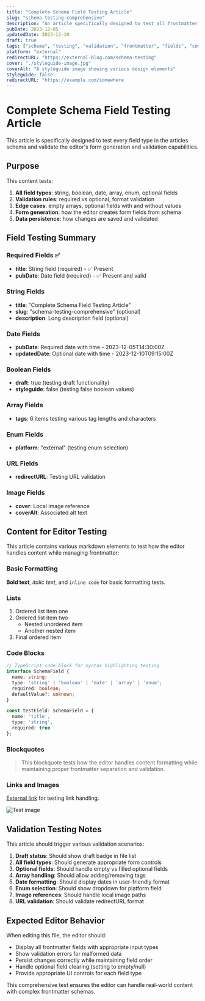 ```yaml
---
title: "Complete Schema Field Testing Article"
slug: "schema-testing-comprehensive"
description: "An article specifically designed to test all frontmatter field types and schema validation in the editor"
pubDate: 2023-12-05
updatedDate: 2023-12-10
draft: true
tags: ["schema", "testing", "validation", "frontmatter", "fields", "comprehensive"]
platform: "external"
redirectURL: "https://external-blog.com/schema-testing"
cover: "./styleguide-image.jpg"
coverAlt: "A styleguide image showing various design elements"
styleguide: false
redirectURL: "https://example.com/somewhere
---
```


# Complete Schema Field Testing Article

This article is specifically designed to test every field type in the articles schema and validate the editor's form generation and validation capabilities.

## Purpose

This content tests:

1. **All field types**: string, boolean, date, array, enum, optional fields
2. **Validation rules**: required vs optional, format validation
3. **Edge cases**: empty arrays, optional fields with and without values
4. **Form generation**: how the editor creates form fields from schema
5. **Data persistence**: how changes are saved and validated

## Field Testing Summary

### Required Fields ✅
- **title**: String field (required) - ✅ Present
- **pubDate**: Date field (required) - ✅ Present and valid

### String Fields
- **title**: "Complete Schema Field Testing Article"
- **slug**: "schema-testing-comprehensive" (optional)
- **description**: Long description field (optional)

### Date Fields
- **pubDate**: Required date with time - 2023-12-05T14:30:00Z
- **updatedDate**: Optional date with time - 2023-12-10T09:15:00Z

### Boolean Fields
- **draft**: true (testing draft functionality)
- **styleguide**: false (testing false boolean values)

### Array Fields
- **tags**: 6 items testing various tag lengths and characters

### Enum Fields
- **platform**: "external" (testing enum selection)

### URL Fields
- **redirectURL**: Testing URL validation

### Image Fields
- **cover**: Local image reference
- **coverAlt**: Associated alt text

## Content for Editor Testing

This article contains various markdown elements to test how the editor handles content while managing frontmatter:

### Basic Formatting

**Bold text**, *italic text*, and `inline code` for basic formatting tests.

### Lists

1. Ordered list item one
2. Ordered list item two
   - Nested unordered item
   - Another nested item
3. Final ordered item

### Code Blocks

```typescript
// TypeScript code block for syntax highlighting testing
interface SchemaField {
  name: string;
  type: 'string' | 'boolean' | 'date' | 'array' | 'enum';
  required: boolean;
  defaultValue?: unknown;
}

const testField: SchemaField = {
  name: 'title',
  type: 'string',
  required: true
};
```

### Blockquotes

> This blockquote tests how the editor handles content formatting while maintaining proper frontmatter separation and validation.

### Links and Images

[External link](https://astro.build) for testing link handling.

![Test image](./styleguide-image.jpg "Test image for editor")

## Validation Testing Notes

This article should trigger various validation scenarios:

1. **Draft status**: Should show draft badge in file list
2. **All field types**: Should generate appropriate form controls
3. **Optional fields**: Should handle empty vs filled optional fields
4. **Array handling**: Should allow adding/removing tags
5. **Date formatting**: Should display dates in user-friendly format
6. **Enum selection**: Should show dropdown for platform field
7. **Image references**: Should handle local image paths
8. **URL validation**: Should validate redirectURL format

## Expected Editor Behavior

When editing this file, the editor should:

- Display all frontmatter fields with appropriate input types
- Show validation errors for malformed data
- Persist changes correctly while maintaining field order
- Handle optional field clearing (setting to empty/null)
- Provide appropriate UI controls for each field type

This comprehensive test ensures the editor can handle real-world content with complex frontmatter schemas.
